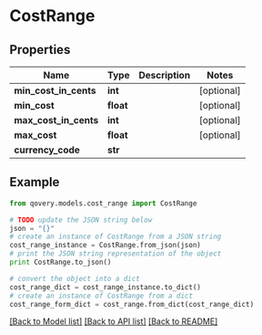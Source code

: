 # CostRange


## Properties
Name | Type | Description | Notes
------------ | ------------- | ------------- | -------------
**min_cost_in_cents** | **int** |  | [optional] 
**min_cost** | **float** |  | [optional] 
**max_cost_in_cents** | **int** |  | [optional] 
**max_cost** | **float** |  | [optional] 
**currency_code** | **str** |  | 

## Example

```python
from qovery.models.cost_range import CostRange

# TODO update the JSON string below
json = "{}"
# create an instance of CostRange from a JSON string
cost_range_instance = CostRange.from_json(json)
# print the JSON string representation of the object
print CostRange.to_json()

# convert the object into a dict
cost_range_dict = cost_range_instance.to_dict()
# create an instance of CostRange from a dict
cost_range_form_dict = cost_range.from_dict(cost_range_dict)
```
[[Back to Model list]](../README.md#documentation-for-models) [[Back to API list]](../README.md#documentation-for-api-endpoints) [[Back to README]](../README.md)


